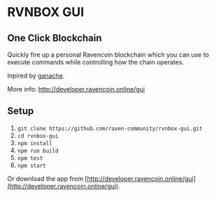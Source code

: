 # RVNBOX GUI

## One Click Blockchain

Quickly fire up a personal Ravencoin blockchain which you can use to execute commands while controlling how the chain operates.

Inpired by [ganache](http://truffleframework.com/ganache/).

More info: http://developer.ravencoin.online/gui

## Setup

1. `git clone https://github.com/raven-community/rvnbox-gui.git`
2. `cd rvnbox-gui`
3. `npm install`
4. `npm run build`
5. `npm test`
6. `npm start`

Or download the app from [http://developer.ravencoin.online/gui](http://developer.ravencoin.online/gui).
